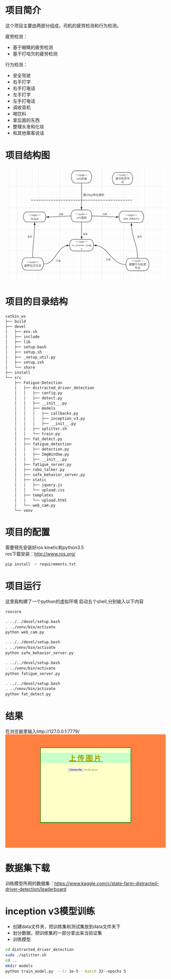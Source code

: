 # 项目简介  
这个项目主要由两部分组成，司机的疲劳检测和行为检测。  

疲劳检测：　　
* 基于眼睛的疲劳检测
* 基于打哈欠的疲劳检测　　

行为检测：　　  
* 安全驾驶
* 右手打字
* 右手打电话
* 左手打字
* 左手打电话
* 调收音机
* 喝饮料
* 拿后面的东西
* 整理头发和化妆
* 和其他乘客说话  
# 项目结构图  
![结构图](./struct.jpg)  
# 项目的目录结构  
```
catkin_ws
├── build
├── devel
│   ├── env.sh
│   ├── include
│   ├── lib
│   ├── setup.bash
│   ├── setup.sh
│   ├── _setup_util.py
│   ├── setup.zsh
│   └── share
├── install
└── src
    ├── Fatigue-Detection
    │   ├── distracted_driver_detection
    │   │   ├── config.py
    │   │   ├── detect.py
    │   │   ├── __init__.py
    │   │   ├── models
    │   │   │   ├── callbacks.py
    │   │   │   ├── inception_v3.py
    │   │   │   ├── __init__.py
    │   │   ├── splitter.sh
    │   │   └── train.py
    │   ├── fat_detect.py
    │   ├── fatigue_detection
    │   │   ├── detection.py
    │   │   ├── ImgWindow.py
    │   │   ├── __init__.py
    │   ├── fatigue_server.py
    │   ├── robo_talker.py
    │   ├── safe_behavior_server.py
    │   ├── static
    │   │   ├── jquery.js
    │   │   └── upload.css
    │   ├── templates
    │   │   └── upload.html
    │   └── web_cam.py
    └── venv

```
# 项目的配置
需要预先安装好ros kinetic和python3.5  
ros下载安装：http://www.ros.org/
```sh
pip install -r requirements.txt
```  
# 项目运行
这里我构建了一个python的虚拟环境
启动五个shell,分别输入以下内容　　
```sh
roscore
```
```sh
. ../../devel/setup.bash
. ../venv/bin/activate
python web_cam.py
```
```sh
. ../../devel/setup.bash
. ../venv/bin/activate
python safe_behavior_server.py
```
```sh
. ../../devel/setup.bash
. ../venv/bin/activate
python fatigue_server.py
```
```sh
. ../../devel/setup.bash
. ../venv/bin/activate
python fat_detect.py
```  
# 结果
在浏览器里输入http://127.0.0.1:7779/　　
![](./result.png)

# 数据集下载
训练模型所用的数据集：https://www.kaggle.com/c/state-farm-distracted-driver-detection/leaderboard

# inception v3模型训练
* 创建data文件夹，把训练集和测试集放到data文件夹下
* 划分数据，把训练集的一部分拿出来当验证集
* 训练模型

```sh
cd distracted_driver_detection
sudo ./splitter.sh
cd ..
mkdir models
python train_model.py  --lr 1e-5 --batch 32--epochs 5
```
